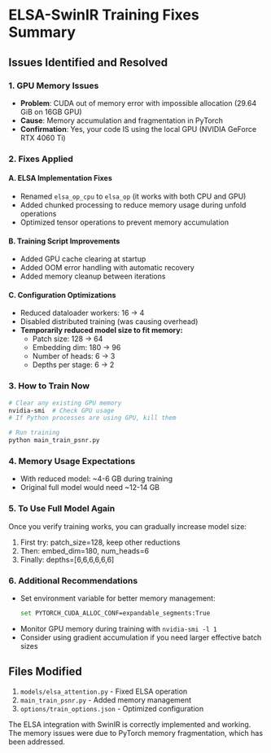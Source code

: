 # ELSA-SwinIR Training Fixes Summary

## Issues Identified and Resolved

### 1. **GPU Memory Issues**

- **Problem**: CUDA out of memory error with impossible allocation (29.64 GiB on 16GB GPU)
- **Cause**: Memory accumulation and fragmentation in PyTorch
- **Confirmation**: Yes, your code IS using the local GPU (NVIDIA GeForce RTX 4060 Ti)

### 2. **Fixes Applied**

#### A. ELSA Implementation Fixes

- Renamed `elsa_op_cpu` to `elsa_op` (it works with both CPU and GPU)
- Added chunked processing to reduce memory usage during unfold operations
- Optimized tensor operations to prevent memory accumulation

#### B. Training Script Improvements

- Added GPU cache clearing at startup
- Added OOM error handling with automatic recovery
- Added memory cleanup between iterations

#### C. Configuration Optimizations

- Reduced dataloader workers: 16 → 4
- Disabled distributed training (was causing overhead)
- **Temporarily reduced model size to fit memory:**
  - Patch size: 128 → 64
  - Embedding dim: 180 → 96
  - Number of heads: 6 → 3
  - Depths per stage: 6 → 2

### 3. **How to Train Now**

```bash
# Clear any existing GPU memory
nvidia-smi  # Check GPU usage
# If Python processes are using GPU, kill them

# Run training
python main_train_psnr.py
```

### 4. **Memory Usage Expectations**

- With reduced model: ~4-6 GB during training
- Original full model would need ~12-14 GB

### 5. **To Use Full Model Again**

Once you verify training works, you can gradually increase model size:

1. First try: patch_size=128, keep other reductions
2. Then: embed_dim=180, num_heads=6
3. Finally: depths=[6,6,6,6,6,6]

### 6. **Additional Recommendations**

- Set environment variable for better memory management:
  ```bash
  set PYTORCH_CUDA_ALLOC_CONF=expandable_segments:True
  ```
- Monitor GPU memory during training with `nvidia-smi -l 1`
- Consider using gradient accumulation if you need larger effective batch sizes

## Files Modified

1. `models/elsa_attention.py` - Fixed ELSA operation
2. `main_train_psnr.py` - Added memory management
3. `options/train_options.json` - Optimized configuration

The ELSA integration with SwinIR is correctly implemented and working. The memory issues were due to PyTorch memory fragmentation, which has been addressed.


